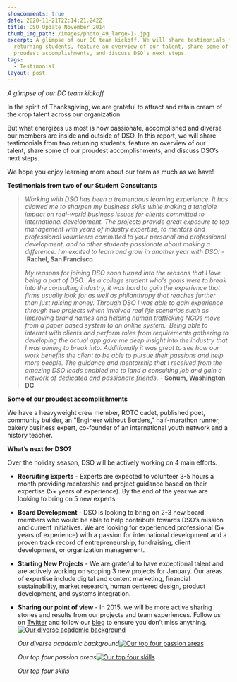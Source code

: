 ```yaml
---
showcomments: true
date: 2020-11-21T22:14:21.242Z
title: DSO Update November 2014
thumb_img_path: /images/photo_49_large-1-.jpg
excerpt: A glimpse of our DC team kickoff. We will share testimonials from two
  returning students, feature an overview of our talent, share some of our
  proudest accomplishments, and discuss DSO’s next steps.
tags:
  - Testimonial
layout: post
---
```

*A glimpse of our DC team kickoff*

In the spirit of Thanksgiving, we are grateful to attract and retain cream of the crop talent across our organization.

But what energizes us most is how passionate, accomplished and diverse our members are inside and outside of DSO. In this report, we will share testimonials from two returning students, feature an overview of our talent, share some of our proudest accomplishments, and discuss DSO’s next steps.

We hope you enjoy learning more about our team as much as we have!

**Testimonials from two of our Student Consultants**

> *Working with DSO has been a tremendous learning experience. It has allowed me to sharpen my business skills while making a tangible impact on real-world business issues for clients committed to international development. The projects provide great exposure to top management with years of industry expertise, to mentors and professional volunteers committed to your personal and professional development, and to other students passionate about making a difference. I'm excited to learn and grow in another year with DSO! -* **Rachel, San Francisco**
>
> *My reasons for joining DSO soon turned into the reasons that I love being a part of DSO.  As a college student who's goals were to break into the consulting industry, it was hard to gain the experience that firms usually look for as well as philanthropy that reaches further than just raising money. Through DSO I was able to gain experience through two projects which involved real life scenarios such as improving brand names and helping human trafficking NGOs move from a paper based system to an online system.  Being able to interact with clients and perform roles from requirements gathering to developing the actual app gave me deep insight into the industry that I was aiming to break into. Additionally it was great to see how our work benefits the client to be able to pursue their passions and help more people. The guidance and mentorship that I received from the amazing DSO leads enabled me to land a consulting job and gain a network of dedicated and passionate friends. -* **Sonum, Washington DC**

**Some of our proudest accomplishments**

We have a heavyweight crew member, ROTC cadet, published poet, community builder, an "Engineer without Borders," half-marathon runner, bakery business expert, co-founder of an international youth network and a history teacher. 

**What’s next for DSO?** 

Over the holiday season, DSO will be actively working on 4 main efforts.

* **Recruiting Experts** - Experts are expected to volunteer 3-5 hours a month providing mentorship and project guidance based on their expertise (5+ years of experience). By the end of the year we are looking to bring on 5 new experts
* **Board Development** - DSO is looking to bring on 2-3 new board members who would be able to help contribute towards DSO’s mission and current initiatives. We are looking for experienced professional (5+ years of experience) with a passion for international development and a proven track record of entrepreneurship, fundraising, client development, or organization management.  
* **Starting New Projects** - We are grateful to have exceptional talent and are actively working on scoping 3 new projects for January. Our areas of expertise include digital and content marketing, financial sustainability, market research, human centered design, product development, and systems integration.
* **Sharing our point of view** - In 2015, we will be more active sharing stories and results from our projects and team experiences. Follow us on [Twitter](https://twitter.com/dsoglobal) and follow our [blog](http://www.dsoglobal.org/blog) to ensure you don’t miss anything.[![Our diverse academic background](https://www.globalgiving.org/pfil/17280/Slide1_Large.jpg)](https://www.globalgiving.org/pfil/17280/Slide1_Large.jpg)

  *Our diverse academic background*[![Our top four passion areas](https://www.globalgiving.org/pfil/17280/Top_four_Passion_Large.jpg)](https://www.globalgiving.org/pfil/17280/Top_four_Passion_Large.jpg)

  *Our top four passion areas*[![Our top four skills](https://www.globalgiving.org/pfil/17280/Top_four_Skills_Large.jpg)](https://www.globalgiving.org/pfil/17280/Top_four_Skills_Large.jpg)

  *Our top four skills*